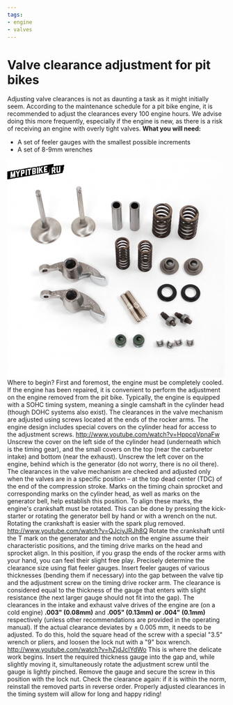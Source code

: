 ```yaml
---
tags:
- engine
- valves
---
```


# Valve clearance adjustment for pit bikes

Adjusting valve clearances is not as daunting a task as it might initially seem. According to the maintenance schedule for a pit bike engine, it is recommended to adjust the clearances every 100 engine hours. We advise doing this more frequently, especially if the engine is new, as there is a risk of receiving an engine with overly tight valves. **What you will need:**

- A set of feeler gauges with the smallest possible increments
- A set of 8-9mm wrenches

![Valve Clearance Adjustment](../../../static/img/4a0fcc.jpg "Valve Clearance Adjustment") Where to begin? First and foremost, the engine must be completely cooled. If the engine has been repaired, it is convenient to perform the adjustment on the engine removed from the pit bike. Typically, the engine is equipped with a SOHC timing system, meaning a single camshaft in the cylinder head (though DOHC systems also exist). The clearances in the valve mechanism are adjusted using screws located at the ends of the rocker arms. The engine design includes special covers on the cylinder head for access to the adjustment screws. http://www.youtube.com/watch?v=HppcqVpnaFw Unscrew the cover on the left side of the cylinder head (underneath which is the timing gear), and the small covers on the top (near the carburetor intake) and bottom (near the exhaust). Unscrew the left cover on the engine, behind which is the generator (do not worry, there is no oil there). The clearances in the valve mechanism are checked and adjusted only when the valves are in a specific position – at the top dead center (TDC) of the end of the compression stroke. Marks on the timing chain sprocket and corresponding marks on the cylinder head, as well as marks on the generator bell, help establish this position. To align these marks, the engine's crankshaft must be rotated. This can be done by pressing the kick-starter or rotating the generator bell by hand or with a wrench on the nut. Rotating the crankshaft is easier with the spark plug removed. http://www.youtube.com/watch?v=QJciyJRJh8Q Rotate the crankshaft until the T mark on the generator and the notch on the engine assume their characteristic positions, and the timing drive marks on the head and sprocket align. In this position, if you grasp the ends of the rocker arms with your hand, you can feel their slight free play. Precisely determine the clearance size using flat feeler gauges. Insert feeler gauges of various thicknesses (bending them if necessary) into the gap between the valve tip and the adjustment screw on the timing drive rocker arm. The clearance is considered equal to the thickness of the gauge that enters with slight resistance (the next larger gauge should not fit into the gap). The clearances in the intake and exhaust valve drives of the engine are (on a cold engine) **.003" (0.08mm)** and **.005" (0.13mm) or .004" (0.1mm)** respectively (unless other recommendations are provided in the operating manual). If the actual clearance deviates by ± 0.005 mm, it needs to be adjusted. To do this, hold the square head of the screw with a special "3.5" wrench or pliers, and loosen the lock nut with a "9" box wrench. http://www.youtube.com/watch?v=hZjdJcIYdWo This is where the delicate work begins. Insert the required thickness gauge into the gap and, while slightly moving it, simultaneously rotate the adjustment screw until the gauge is lightly pinched. Remove the gauge and secure the screw in this position with the lock nut. Check the clearance again: if it is within the norm, reinstall the removed parts in reverse order. Properly adjusted clearances in the timing system will allow for long and happy riding!
